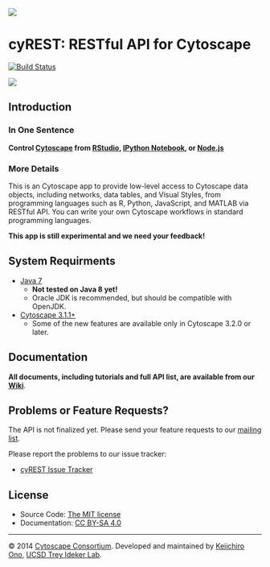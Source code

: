 ![](http://cl.ly/XohP/logo300.png)

# cyREST: RESTful API for Cytoscape

[![Build Status](https://travis-ci.org/keiono/cy-rest.svg?branch=develop)](https://travis-ci.org/keiono/cy-rest)

![](http://cl.ly/Xemf/networkx_cytoscape.png)


## Introduction

### In One Sentence
__Control [Cytoscape](http://www.cytoscape.org) from [RStudio](http://www.rstudio.com/), [IPython Notebook](http://ipython.org/notebook.html), or [Node.js](http://nodejs.org/)__

### More Details
This is an Cytoscape app to provide low-level access to Cytoscape data objects, including networks, data tables, and Visual Styles, from programming languages such as R, Python, JavaScript, and MATLAB via RESTful API.  You can write your own Cytoscape workflows in standard programming languages.

__This app is still experimental and we need your feedback!__


## System Requirments
* [Java 7](http://www.oracle.com/technetwork/java/javase/downloads/index.html)
    * __Not tested on Java 8 yet!__
    * Oracle JDK is recommended, but should be compatible with OpenJDK.
* [Cytoscape 3.1.1+](http://www.cytoscape.org/)
    * Some of the new features are available only in Cytoscape 3.2.0 or later.

## Documentation
__All documents, including tutorials and full API list, are available from our [Wiki](https://github.com/idekerlab/cyREST/wiki)__.



## Problems or Feature Requests?
The API is not finalized yet.  Please send your feature requests to our [mailing list](https://groups.google.com/forum/#!forum/cytoscape-discuss).

Please report the problems to our issue tracker:

* [cyREST Issue Tracker](https://github.com/idekerlab/cyREST/issues)


## License
* Source Code: [The MIT license](http://opensource.org/licenses/MIT)
* Documentation: [CC BY-SA 4.0](http://creativecommons.org/licenses/by-sa/4.0/)


----
&copy; 2014 [Cytoscape Consortium](http://www.cytoscape.org/).  Developed and maintained by [Keiichiro Ono](http://keiono.github.io/), [UCSD Trey Ideker Lab](http://idekerlab.ucsd.edu/Pages/default.aspx).

